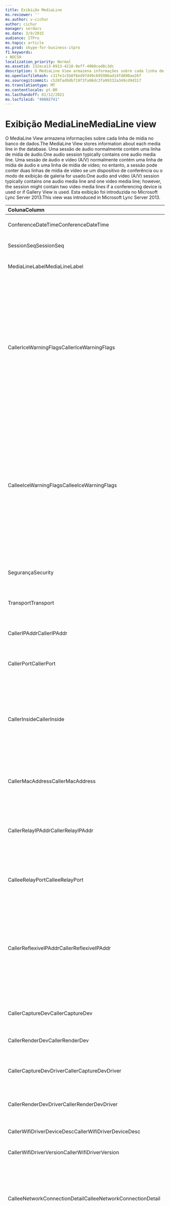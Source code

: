 ```yaml
---
title: Exibição MediaLine
ms.reviewer: ''
ms.author: v-cichur
author: cichur
manager: serdars
ms.date: 3/9/2015
audience: ITPro
ms.topic: article
ms.prod: skype-for-business-itpro
f1.keywords:
- NOCSH
localization_priority: Normal
ms.assetid: 132eca13-8913-4218-9eff-4960ced8c3dc
description: O MediaLine View armazena informações sobre cada linha de mídia no banco de dados. Uma sessão de áudio normalmente contém uma linha de mídia de áudio. Uma sessão de áudio e vídeo (A/V) normalmente contém uma linha de mídia de áudio e uma linha de mídia de vídeo; no entanto, a sessão pode conter duas linhas de mídia de vídeo se um dispositivo de conferência ou o modo de exibição de galeria for usado. Esta exibição foi introduzida no Microsoft Lync Server 2013.
ms.openlocfilehash: c31fe1c5b8f6ed97d49c695986ad14fd890ae26f
ms.sourcegitcommit: c528fad9db719f3fa96dc3fa99332a349cd9d317
ms.translationtype: MT
ms.contentlocale: pt-BR
ms.lasthandoff: 01/12/2021
ms.locfileid: "49802741"
---
```

# <a name="medialine-view"></a><span data-ttu-id="9c4c0-106">Exibição MediaLine</span><span class="sxs-lookup"><span data-stu-id="9c4c0-106">MediaLine view</span></span>
 
<span data-ttu-id="9c4c0-107">O MediaLine View armazena informações sobre cada linha de mídia no banco de dados.</span><span class="sxs-lookup"><span data-stu-id="9c4c0-107">The MediaLine View stores information about each media line in the database.</span></span> <span data-ttu-id="9c4c0-108">Uma sessão de áudio normalmente contém uma linha de mídia de áudio.</span><span class="sxs-lookup"><span data-stu-id="9c4c0-108">One audio session typically contains one audio media line.</span></span> <span data-ttu-id="9c4c0-109">Uma sessão de áudio e vídeo (A/V) normalmente contém uma linha de mídia de áudio e uma linha de mídia de vídeo; no entanto, a sessão pode conter duas linhas de mídia de vídeo se um dispositivo de conferência ou o modo de exibição de galeria for usado.</span><span class="sxs-lookup"><span data-stu-id="9c4c0-109">One audio and video (A/V) session typically contains one audio media line and one video media line; however, the session might contain two video media lines if a conferencing device is used or if Gallery View is used.</span></span> <span data-ttu-id="9c4c0-110">Esta exibição foi introduzida no Microsoft Lync Server 2013.</span><span class="sxs-lookup"><span data-stu-id="9c4c0-110">This view was introduced in Microsoft Lync Server 2013.</span></span>
  
|<span data-ttu-id="9c4c0-111">**Coluna**</span><span class="sxs-lookup"><span data-stu-id="9c4c0-111">**Column**</span></span>|<span data-ttu-id="9c4c0-112">**Tipo de dados**</span><span class="sxs-lookup"><span data-stu-id="9c4c0-112">**Data Type**</span></span>|<span data-ttu-id="9c4c0-113">**detalhes**</span><span class="sxs-lookup"><span data-stu-id="9c4c0-113">**details**</span></span>|
|:-----|:-----|:-----|
|<span data-ttu-id="9c4c0-114">ConferenceDateTime</span><span class="sxs-lookup"><span data-stu-id="9c4c0-114">ConferenceDateTime</span></span>  <br/> |<span data-ttu-id="9c4c0-115">datetime</span><span class="sxs-lookup"><span data-stu-id="9c4c0-115">datetime</span></span>  <br/> |<span data-ttu-id="9c4c0-116">Referenciado na tabela [MediaLine](medialine-0.md).</span><span class="sxs-lookup"><span data-stu-id="9c4c0-116">Referenced from the [MediaLine table](medialine-0.md).</span></span>  <br/> |
|<span data-ttu-id="9c4c0-117">SessionSeq</span><span class="sxs-lookup"><span data-stu-id="9c4c0-117">SessionSeq</span></span>  <br/> |<span data-ttu-id="9c4c0-118">int</span><span class="sxs-lookup"><span data-stu-id="9c4c0-118">int</span></span>  <br/> |<span data-ttu-id="9c4c0-119">Referenciado na tabela [MediaLine](medialine-0.md).</span><span class="sxs-lookup"><span data-stu-id="9c4c0-119">Referenced from the [MediaLine table](medialine-0.md).</span></span>  <br/> |
|<span data-ttu-id="9c4c0-120">MediaLineLabel</span><span class="sxs-lookup"><span data-stu-id="9c4c0-120">MediaLineLabel</span></span>  <br/> |<span data-ttu-id="9c4c0-121">tinyint</span><span class="sxs-lookup"><span data-stu-id="9c4c0-121">tinyint</span></span>  <br/> |<span data-ttu-id="9c4c0-122">Referenciado na tabela [MediaLine](medialine-0.md).</span><span class="sxs-lookup"><span data-stu-id="9c4c0-122">Referenced from the [MediaLine table](medialine-0.md).</span></span>  <br/> |
|<span data-ttu-id="9c4c0-123">CallerIceWarningFlags</span><span class="sxs-lookup"><span data-stu-id="9c4c0-123">CallerIceWarningFlags</span></span>  <br/> |<span data-ttu-id="9c4c0-124">int</span><span class="sxs-lookup"><span data-stu-id="9c4c0-124">int</span></span>  <br/> |<span data-ttu-id="9c4c0-p103">Informações sobre o processo de ICE (Estabelecimento de Conectividade Interativa) descrito em sinalizadores de bits do autor da chamada. Para obter detalhes, consulte a Especificação de protocolo do servidor de monitoramento de Qualidade da Experiência.</span><span class="sxs-lookup"><span data-stu-id="9c4c0-p103">Information about Interactive Connectivity Establishment (ICE) process described in bits flags for the caller. For details, refer to the Quality of Experience Monitoring Server Protocol Specification.</span></span>  <br/> |
|<span data-ttu-id="9c4c0-127">CalleeIceWarningFlags</span><span class="sxs-lookup"><span data-stu-id="9c4c0-127">CalleeIceWarningFlags</span></span>  <br/> |<span data-ttu-id="9c4c0-128">int</span><span class="sxs-lookup"><span data-stu-id="9c4c0-128">int</span></span>  <br/> |<span data-ttu-id="9c4c0-p104">Informações sobre o processo do ICE (Estabelecimento de Conectividade Interativa) descrito em sinalizadores de bits para o chamador. Para detalhes, consulte a Especificação do Protocolo de Servidor do Monitoramento da Qualidade da Experiência.</span><span class="sxs-lookup"><span data-stu-id="9c4c0-p104">Information about Interactive Connectivity Establishment (ICE) process described in bits flags for the callee. For details, refer to the Quality of Experience Monitoring Server Protocol Specification.</span></span>  <br/> |
|<span data-ttu-id="9c4c0-131">Segurança</span><span class="sxs-lookup"><span data-stu-id="9c4c0-131">Security</span></span>  <br/> |<span data-ttu-id="9c4c0-132">tinyint</span><span class="sxs-lookup"><span data-stu-id="9c4c0-132">tinyint</span></span>  <br/> |<span data-ttu-id="9c4c0-p105">Perfil de segurança em uso. 0 é NONE (nenhum), 1 é SRTP, 2 é V1.</span><span class="sxs-lookup"><span data-stu-id="9c4c0-p105">Security profile in use. 0 is NONE, 1 is SRTP, 2 is V1.</span></span>  <br/> |
|<span data-ttu-id="9c4c0-135">Transport</span><span class="sxs-lookup"><span data-stu-id="9c4c0-135">Transport</span></span>  <br/> |<span data-ttu-id="9c4c0-136">tinyint</span><span class="sxs-lookup"><span data-stu-id="9c4c0-136">tinyint</span></span>  <br/> |<span data-ttu-id="9c4c0-p106">Tipo de transporte. 0 é UDP, 1 é TCP.</span><span class="sxs-lookup"><span data-stu-id="9c4c0-p106">Transport type. 0 is UDP, 1 is TCP.</span></span>  <br/> |
|<span data-ttu-id="9c4c0-139">CallerIPAddr</span><span class="sxs-lookup"><span data-stu-id="9c4c0-139">CallerIPAddr</span></span>  <br/> |<span data-ttu-id="9c4c0-140">var(50)</span><span class="sxs-lookup"><span data-stu-id="9c4c0-140">var(50)</span></span>  <br/> |<span data-ttu-id="9c4c0-p107">Endereço IP do chamador. Pode ser um endereço IPv4 ou IPv6.</span><span class="sxs-lookup"><span data-stu-id="9c4c0-p107">IP address of the caller. This can be either an IPv4 or IPv6 address.</span></span>  <br/> |
|<span data-ttu-id="9c4c0-143">CallerPort</span><span class="sxs-lookup"><span data-stu-id="9c4c0-143">CallerPort</span></span>  <br/> |<span data-ttu-id="9c4c0-144">int</span><span class="sxs-lookup"><span data-stu-id="9c4c0-144">int</span></span>  <br/> |<span data-ttu-id="9c4c0-145">Porta usada pelo chamador.</span><span class="sxs-lookup"><span data-stu-id="9c4c0-145">Port used by the caller.</span></span>  <br/> |
|<span data-ttu-id="9c4c0-146">CallerInside</span><span class="sxs-lookup"><span data-stu-id="9c4c0-146">CallerInside</span></span>  <br/> |<span data-ttu-id="9c4c0-147">bit</span><span class="sxs-lookup"><span data-stu-id="9c4c0-147">bit</span></span>  <br/> |<span data-ttu-id="9c4c0-p108">Indica se o chamador está ou não dentro da rede da organização. 1 significa que o chamador está dentro da rede corporativa, 0 significa que está fora.</span><span class="sxs-lookup"><span data-stu-id="9c4c0-p108">Indicates whether or not the caller is inside the organization network. 1 means that the caller is inside the enterprise network. 0 means that the caller is outside the network.</span></span>  <br/> |
|<span data-ttu-id="9c4c0-151">CallerMacAddress</span><span class="sxs-lookup"><span data-stu-id="9c4c0-151">CallerMacAddress</span></span>  <br/> |<span data-ttu-id="9c4c0-152">varchar(256)</span><span class="sxs-lookup"><span data-stu-id="9c4c0-152">varchar(256)</span></span>  <br/> |<span data-ttu-id="9c4c0-153">Endereço MAC da interface de rede usada pelo chamador.</span><span class="sxs-lookup"><span data-stu-id="9c4c0-153">MAC address of network interface used by caller.</span></span>  <br/> |
|<span data-ttu-id="9c4c0-154">CallerRelayIPAddr</span><span class="sxs-lookup"><span data-stu-id="9c4c0-154">CallerRelayIPAddr</span></span>  <br/> |<span data-ttu-id="9c4c0-155">var(50)</span><span class="sxs-lookup"><span data-stu-id="9c4c0-155">var(50)</span></span>  <br/> |<span data-ttu-id="9c4c0-156">Endereço IP do serviço de borda A/V usado pelo chamador.</span><span class="sxs-lookup"><span data-stu-id="9c4c0-156">IP Address of the A/V Edge service used by the caller.</span></span> <span data-ttu-id="9c4c0-157">Consulte a [tabela IPAddress para](ipaddress.md) obter mais informações.</span><span class="sxs-lookup"><span data-stu-id="9c4c0-157">See the [IPAddress table](ipaddress.md) for more information.</span></span> <br/> |
|<span data-ttu-id="9c4c0-158">CalleeRelayPort</span><span class="sxs-lookup"><span data-stu-id="9c4c0-158">CalleeRelayPort</span></span>  <br/> |<span data-ttu-id="9c4c0-159">int</span><span class="sxs-lookup"><span data-stu-id="9c4c0-159">int</span></span>  <br/> |<span data-ttu-id="9c4c0-160">Porta usada no serviço de Borda de A/V usado pelo chamador.</span><span class="sxs-lookup"><span data-stu-id="9c4c0-160">Port used on the A/V Edge service used by the caller.</span></span>  <br/> |
|<span data-ttu-id="9c4c0-161">CallerReflexiveIPAddr</span><span class="sxs-lookup"><span data-stu-id="9c4c0-161">CallerReflexiveIPAddr</span></span>  <br/> |<span data-ttu-id="9c4c0-162">var(50)</span><span class="sxs-lookup"><span data-stu-id="9c4c0-162">var(50)</span></span>  <br/> |<span data-ttu-id="9c4c0-163">Endereço IP do chamador conforme relatado pelo serviço de Borda A/V.</span><span class="sxs-lookup"><span data-stu-id="9c4c0-163">Caller's IP address as reported by the A/V Edge service.</span></span> <span data-ttu-id="9c4c0-164">Este endereço pode ser diferente do endereço na coluna CallerIPAddr se o cliente estiver localizado atrás de uma NAT, por exemplo.</span><span class="sxs-lookup"><span data-stu-id="9c4c0-164">This address may be different that the CallerIPAddr if the client is located behind a NAT for example.</span></span>  <br/> |
|<span data-ttu-id="9c4c0-165">CallerCaptureDev</span><span class="sxs-lookup"><span data-stu-id="9c4c0-165">CallerCaptureDev</span></span>  <br/> |<span data-ttu-id="9c4c0-166">varchar(256)</span><span class="sxs-lookup"><span data-stu-id="9c4c0-166">varchar(256)</span></span>  <br/> |<span data-ttu-id="9c4c0-167">Nome do dispositivo de captura do chamador.</span><span class="sxs-lookup"><span data-stu-id="9c4c0-167">Caller's capture device name.</span></span>  <br/> |
|<span data-ttu-id="9c4c0-168">CallerRenderDev</span><span class="sxs-lookup"><span data-stu-id="9c4c0-168">CallerRenderDev</span></span>  <br/> |<span data-ttu-id="9c4c0-169">varchar(256)</span><span class="sxs-lookup"><span data-stu-id="9c4c0-169">varchar(256)</span></span>  <br/> |<span data-ttu-id="9c4c0-170">Nome do dispositivo de renderização do chamador.</span><span class="sxs-lookup"><span data-stu-id="9c4c0-170">Caller's render device name.</span></span>  <br/> |
|<span data-ttu-id="9c4c0-171">CallerCaptureDevDriver</span><span class="sxs-lookup"><span data-stu-id="9c4c0-171">CallerCaptureDevDriver</span></span>  <br/> |<span data-ttu-id="9c4c0-172">varchar(256)</span><span class="sxs-lookup"><span data-stu-id="9c4c0-172">varchar(256)</span></span>  <br/> |<span data-ttu-id="9c4c0-173">Nome do driver do dispositivo de captura do chamador.</span><span class="sxs-lookup"><span data-stu-id="9c4c0-173">Caller's capture device driver name.</span></span>  <br/> |
|<span data-ttu-id="9c4c0-174">CallerRenderDevDriver</span><span class="sxs-lookup"><span data-stu-id="9c4c0-174">CallerRenderDevDriver</span></span>  <br/> |<span data-ttu-id="9c4c0-175">varchar(256)</span><span class="sxs-lookup"><span data-stu-id="9c4c0-175">varchar(256)</span></span>  <br/> |<span data-ttu-id="9c4c0-176">Nome do driver do dispositivo de renderização do chamador.</span><span class="sxs-lookup"><span data-stu-id="9c4c0-176">Caller's render device driver name.</span></span>  <br/> |
|<span data-ttu-id="9c4c0-177">CallerWifiDriverDeviceDesc</span><span class="sxs-lookup"><span data-stu-id="9c4c0-177">CallerWifiDriverDeviceDesc</span></span>  <br/> |<span data-ttu-id="9c4c0-178">varchar(256</span><span class="sxs-lookup"><span data-stu-id="9c4c0-178">varchar(256</span></span>  <br/> |<span data-ttu-id="9c4c0-179">Descrição do driver Wifi do chamador.</span><span class="sxs-lookup"><span data-stu-id="9c4c0-179">Caller's Wifi driver description.</span></span>  <br/> |
|<span data-ttu-id="9c4c0-180">CallerWifiDriverVersion</span><span class="sxs-lookup"><span data-stu-id="9c4c0-180">CallerWifiDriverVersion</span></span>  <br/> |<span data-ttu-id="9c4c0-181">varchar(256)</span><span class="sxs-lookup"><span data-stu-id="9c4c0-181">varchar(256)</span></span>  <br/> |<span data-ttu-id="9c4c0-182">Versão do driver Wifi do chamador.</span><span class="sxs-lookup"><span data-stu-id="9c4c0-182">Caller's Wifi driver version.</span></span>  <br/> |
|<span data-ttu-id="9c4c0-183">CalleeNetworkConnectionDetail</span><span class="sxs-lookup"><span data-stu-id="9c4c0-183">CalleeNetworkConnectionDetail</span></span>  <br/> |<span data-ttu-id="9c4c0-184">varchar(256)</span><span class="sxs-lookup"><span data-stu-id="9c4c0-184">varchar(256)</span></span>  <br/> |<span data-ttu-id="9c4c0-185">Detalhes da conexão de rede do chamador.</span><span class="sxs-lookup"><span data-stu-id="9c4c0-185">Details of caller's network connection.</span></span> <span data-ttu-id="9c4c0-186">Consulte a [tabela NetworkConnectionDetail para](networkconnectiondetail.md) obter mais informações.</span><span class="sxs-lookup"><span data-stu-id="9c4c0-186">See the [NetworkConnectionDetail table](networkconnectiondetail.md) for more information.</span></span> <br/> |
|<span data-ttu-id="9c4c0-187">CallerBssid</span><span class="sxs-lookup"><span data-stu-id="9c4c0-187">CallerBssid</span></span>  <br/> |<span data-ttu-id="9c4c0-188">varchar(256)</span><span class="sxs-lookup"><span data-stu-id="9c4c0-188">varchar(256)</span></span>  <br/> |<span data-ttu-id="9c4c0-189">Identificador SSID usado pela conexão WiFi do chamador.</span><span class="sxs-lookup"><span data-stu-id="9c4c0-189">Basic Service Set Identifier used by callers WiFi connection.</span></span>  <br/> |
|<span data-ttu-id="9c4c0-190">CallerVPN</span><span class="sxs-lookup"><span data-stu-id="9c4c0-190">CallerVPN</span></span>  <br/> |<span data-ttu-id="9c4c0-191">bit</span><span class="sxs-lookup"><span data-stu-id="9c4c0-191">bit</span></span>  <br/> |<span data-ttu-id="9c4c0-p112">Indica se o chamador se conectou por uma rede virtual privada. 1 é rede virtual privada (VPN), 0 é não-VPN.</span><span class="sxs-lookup"><span data-stu-id="9c4c0-p112">Indicates whether the caller connected over a virtual private network. 1 is virtual private network (VPN), 0 is non-VPN.</span></span>  <br/> |
|<span data-ttu-id="9c4c0-194">CalleeIPAddr</span><span class="sxs-lookup"><span data-stu-id="9c4c0-194">CalleeIPAddr</span></span>  <br/> |<span data-ttu-id="9c4c0-195">var(50)</span><span class="sxs-lookup"><span data-stu-id="9c4c0-195">var(50)</span></span>  <br/> |<span data-ttu-id="9c4c0-196">Endereço IP do receptor da chamada.</span><span class="sxs-lookup"><span data-stu-id="9c4c0-196">IP address of the callee.</span></span> <span data-ttu-id="9c4c0-197">Pode ser um endereço IPv4 ou IPv6.</span><span class="sxs-lookup"><span data-stu-id="9c4c0-197">This can be either an IPv4 or IPv6 address.</span></span>  <br/> |
|<span data-ttu-id="9c4c0-198">CalleePort</span><span class="sxs-lookup"><span data-stu-id="9c4c0-198">CalleePort</span></span>  <br/> |<span data-ttu-id="9c4c0-199">int</span><span class="sxs-lookup"><span data-stu-id="9c4c0-199">int</span></span>  <br/> |<span data-ttu-id="9c4c0-200">Porta usada pelo receptor.</span><span class="sxs-lookup"><span data-stu-id="9c4c0-200">Port used by the callee.</span></span>  <br/> |
|<span data-ttu-id="9c4c0-201">CalleeInside</span><span class="sxs-lookup"><span data-stu-id="9c4c0-201">CalleeInside</span></span>  <br/> |<span data-ttu-id="9c4c0-202">bit</span><span class="sxs-lookup"><span data-stu-id="9c4c0-202">bit</span></span>  <br/> |<span data-ttu-id="9c4c0-p114">Indica se o receptor da chamada está dentro da rede corporativa. 1 significa que o receptor está dentro da rede corporativa, 0 significa que está fora.</span><span class="sxs-lookup"><span data-stu-id="9c4c0-p114">Indicates whether the callee is inside the enterprise network. 1 means callee is inside the enterprise network, 0 means the callee is outside the network.</span></span>  <br/> |
|<span data-ttu-id="9c4c0-205">CalleeMacAddress</span><span class="sxs-lookup"><span data-stu-id="9c4c0-205">CalleeMacAddress</span></span>  <br/> |<span data-ttu-id="9c4c0-206">varchar(256)</span><span class="sxs-lookup"><span data-stu-id="9c4c0-206">varchar(256)</span></span>  <br/> |<span data-ttu-id="9c4c0-207">Endereço MAC da interface de rede usada pelo receptor da chamada.</span><span class="sxs-lookup"><span data-stu-id="9c4c0-207">MAC address of network interface used by callee.</span></span>  <br/> |
|<span data-ttu-id="9c4c0-208">CalleeRelayIPAddr</span><span class="sxs-lookup"><span data-stu-id="9c4c0-208">CalleeRelayIPAddr</span></span>  <br/> |<span data-ttu-id="9c4c0-209">var(50)</span><span class="sxs-lookup"><span data-stu-id="9c4c0-209">var(50)</span></span>  <br/> |<span data-ttu-id="9c4c0-210">Endereço IP do serviço de Borda de A/V usado pelo receptor da chamada.</span><span class="sxs-lookup"><span data-stu-id="9c4c0-210">IP Address of the A/V Edge service used by the callee.</span></span> <span data-ttu-id="9c4c0-211">Consulte a [tabela IPAddress para](ipaddress.md) obter mais informações.</span><span class="sxs-lookup"><span data-stu-id="9c4c0-211">See the [IPAddress table](ipaddress.md) for more information.</span></span> <br/> |
|<span data-ttu-id="9c4c0-212">CalleeRelayPort</span><span class="sxs-lookup"><span data-stu-id="9c4c0-212">CalleeRelayPort</span></span>  <br/> |<span data-ttu-id="9c4c0-213">int</span><span class="sxs-lookup"><span data-stu-id="9c4c0-213">int</span></span>  <br/> |<span data-ttu-id="9c4c0-214">Porta usada no serviço de Borda de A/V usado pelo receptor da chamada.</span><span class="sxs-lookup"><span data-stu-id="9c4c0-214">Port used on the A/V Edge service used by the callee.</span></span>  <br/> |
|<span data-ttu-id="9c4c0-215">CalleeReflexiveIPAddr</span><span class="sxs-lookup"><span data-stu-id="9c4c0-215">CalleeReflexiveIPAddr</span></span>  <br/> |<span data-ttu-id="9c4c0-216">var(50)</span><span class="sxs-lookup"><span data-stu-id="9c4c0-216">var(50)</span></span>  <br/> |<span data-ttu-id="9c4c0-217">Endereço IP do destinatário da chamada conforme relatado pelo serviço de Borda A/V.</span><span class="sxs-lookup"><span data-stu-id="9c4c0-217">Callee's IP address as reported by the A/V Edge service.</span></span> <span data-ttu-id="9c4c0-218">Este endereço pode ser diferente do endereço na coluna CalleeIPAddr se o cliente estiver localizado atrás de uma NAT, por exemplo.</span><span class="sxs-lookup"><span data-stu-id="9c4c0-218">This address may be different that the CalleeIPAddr if the client is located behind a NAT for example.</span></span>  <br/> |
|<span data-ttu-id="9c4c0-219">CalleeCaptureDev</span><span class="sxs-lookup"><span data-stu-id="9c4c0-219">CalleeCaptureDev</span></span>  <br/> |<span data-ttu-id="9c4c0-220">var(50)</span><span class="sxs-lookup"><span data-stu-id="9c4c0-220">var(50)</span></span>  <br/> |<span data-ttu-id="9c4c0-221">Nome do dispositivo de captura do destinatário da chamada.</span><span class="sxs-lookup"><span data-stu-id="9c4c0-221">Callee's capture device name.</span></span>  <br/> |
|<span data-ttu-id="9c4c0-222">CalleeRenderDev</span><span class="sxs-lookup"><span data-stu-id="9c4c0-222">CalleeRenderDev</span></span>  <br/> |<span data-ttu-id="9c4c0-223">varchar(256)</span><span class="sxs-lookup"><span data-stu-id="9c4c0-223">varchar(256)</span></span>  <br/> |<span data-ttu-id="9c4c0-224">Nome do dispositivo de renderização do destinatário da chamada.</span><span class="sxs-lookup"><span data-stu-id="9c4c0-224">Callee's render device name.</span></span>  <br/> |
|<span data-ttu-id="9c4c0-225">CalleeCaptureDevDriver</span><span class="sxs-lookup"><span data-stu-id="9c4c0-225">CalleeCaptureDevDriver</span></span>  <br/> |<span data-ttu-id="9c4c0-226">varchar(256)</span><span class="sxs-lookup"><span data-stu-id="9c4c0-226">varchar(256)</span></span>  <br/> |<span data-ttu-id="9c4c0-227">Nome do driver do dispositivo de captura do destinatário da chamada.</span><span class="sxs-lookup"><span data-stu-id="9c4c0-227">Callee's capture device driver name.</span></span>  <br/> |
|<span data-ttu-id="9c4c0-228">CalleeRenderDevDriver</span><span class="sxs-lookup"><span data-stu-id="9c4c0-228">CalleeRenderDevDriver</span></span>  <br/> |<span data-ttu-id="9c4c0-229">varchar(256)</span><span class="sxs-lookup"><span data-stu-id="9c4c0-229">varchar(256)</span></span>  <br/> |<span data-ttu-id="9c4c0-230">Nome do driver do dispositivo de renderização do destinatário da chamada.</span><span class="sxs-lookup"><span data-stu-id="9c4c0-230">Callee's render device driver name.</span></span>  <br/> |
|<span data-ttu-id="9c4c0-231">CalleeWifiDriverDeviceDesc</span><span class="sxs-lookup"><span data-stu-id="9c4c0-231">CalleeWifiDriverDeviceDesc</span></span>  <br/> |<span data-ttu-id="9c4c0-232">varchar(256)</span><span class="sxs-lookup"><span data-stu-id="9c4c0-232">varchar(256)</span></span>  <br/> |<span data-ttu-id="9c4c0-233">Descrição do driver Wifi do destinatário da chamada.</span><span class="sxs-lookup"><span data-stu-id="9c4c0-233">Callee's Wifi driver description.</span></span>  <br/> |
|<span data-ttu-id="9c4c0-234">CalleeWifiDriverVersion</span><span class="sxs-lookup"><span data-stu-id="9c4c0-234">CalleeWifiDriverVersion</span></span>  <br/> |<span data-ttu-id="9c4c0-235">varchar(256</span><span class="sxs-lookup"><span data-stu-id="9c4c0-235">varchar(256</span></span>  <br/> |<span data-ttu-id="9c4c0-236">Versão do driver Wifi do destinatário da chamada.</span><span class="sxs-lookup"><span data-stu-id="9c4c0-236">Callee's Wifi driver version.</span></span>  <br/> |
|<span data-ttu-id="9c4c0-237">CalleeNetworkConnectionDetail</span><span class="sxs-lookup"><span data-stu-id="9c4c0-237">CalleeNetworkConnectionDetail</span></span>  <br/> |<span data-ttu-id="9c4c0-238">varchar(256)</span><span class="sxs-lookup"><span data-stu-id="9c4c0-238">varchar(256)</span></span>  <br/> |<span data-ttu-id="9c4c0-239">Detalhes da conexão de rede do destinatário da chamada.</span><span class="sxs-lookup"><span data-stu-id="9c4c0-239">Details of callee's network connection.</span></span> <span data-ttu-id="9c4c0-240">Consulte a [tabela NetworkConnectionDetail para](networkconnectiondetail.md) obter mais informações.</span><span class="sxs-lookup"><span data-stu-id="9c4c0-240">See the [NetworkConnectionDetail table](networkconnectiondetail.md) for more information.</span></span> <br/> |
|<span data-ttu-id="9c4c0-241">CalleeBssid</span><span class="sxs-lookup"><span data-stu-id="9c4c0-241">CalleeBssid</span></span>  <br/> |<span data-ttu-id="9c4c0-242">varchar(256)</span><span class="sxs-lookup"><span data-stu-id="9c4c0-242">varchar(256)</span></span>  <br/> |<span data-ttu-id="9c4c0-243">Identificador do Conjunto de Serviços Básicos usado pela conexão WiFi do destinatário da chamada.</span><span class="sxs-lookup"><span data-stu-id="9c4c0-243">Basic Service Set Identifier used by callee's WiFi connection.</span></span>  <br/> |
|<span data-ttu-id="9c4c0-244">CalleeVPN</span><span class="sxs-lookup"><span data-stu-id="9c4c0-244">CalleeVPN</span></span>  <br/> |<span data-ttu-id="9c4c0-245">bit</span><span class="sxs-lookup"><span data-stu-id="9c4c0-245">bit</span></span>  <br/> |<span data-ttu-id="9c4c0-p118">Indica se o receptor da chamada se conectou por uma rede virtual privada. 1 é rede virtual privada (VPN), 0 é não-VPN.</span><span class="sxs-lookup"><span data-stu-id="9c4c0-p118">Indicates whether the callee connected over a virtual private network. 1 is virtual private network (VPN), 0 is non-VPN.</span></span>  <br/> |
|<span data-ttu-id="9c4c0-248">ConversationalMOS</span><span class="sxs-lookup"><span data-stu-id="9c4c0-248">ConversationalMOS</span></span>  <br/> |<span data-ttu-id="9c4c0-249">decimal(3,2)</span><span class="sxs-lookup"><span data-stu-id="9c4c0-249">decimal(3,2)</span></span>  <br/> |<span data-ttu-id="9c4c0-250">MOS da Conversa de Banda Estreita das sessões de áudio (com base nos dois fluxos de áudio).</span><span class="sxs-lookup"><span data-stu-id="9c4c0-250">Narrowband Conversational MOS of the audio sessions (based on both audio streams).</span></span>  <br/> |
|<span data-ttu-id="9c4c0-251">AppliedBandwidthLimit</span><span class="sxs-lookup"><span data-stu-id="9c4c0-251">AppliedBandwidthLimit</span></span>  <br/> |<span data-ttu-id="9c4c0-252">int</span><span class="sxs-lookup"><span data-stu-id="9c4c0-252">int</span></span>  <br/> |<span data-ttu-id="9c4c0-p119">Esta é a largura de banda real aplicada a um dado fluxo de envio, considerando várias configurações de política (TURN, API, SDP, Servidor de Políticas, etc.). Não deve ser confundida com a largura de banda real porque pode haver uma largura de banda real menor com base na estimativa da largura de banda. Esta é basicamente a largura de banda máxima que o fluxo de envio pode usar, salvo limites impostos pela estimativa da largura de banda.</span><span class="sxs-lookup"><span data-stu-id="9c4c0-p119">This is the actual bandwidth applied to the given send side stream given various policy settings (TURN, API, SDP, Policy Server, etc.). This should not to be confused with the effective bandwidth because there can be a lower effective bandwidth based on the bandwidth estimate. This is basically the maximum bandwidth the send stream can take barring limits imposed by the bandwidth estimate.</span></span>  <br/> |
|<span data-ttu-id="9c4c0-256">AppliedBandwidthSource</span><span class="sxs-lookup"><span data-stu-id="9c4c0-256">AppliedBandwidthSource</span></span>  <br/> |<span data-ttu-id="9c4c0-257">varchar(256)</span><span class="sxs-lookup"><span data-stu-id="9c4c0-257">varchar(256)</span></span>  <br/> |<span data-ttu-id="9c4c0-258">Origem da capacidade da largura de banda imposta.</span><span class="sxs-lookup"><span data-stu-id="9c4c0-258">Source of the bandwidth cap being imposed.</span></span> <span data-ttu-id="9c4c0-259">Ele descreve de onde vem o limite de largura de banda (por exemplo, "Servidor de Políticas", "Servidor TURN" ou "Modalidade").</span><span class="sxs-lookup"><span data-stu-id="9c4c0-259">It describes where the bandwidth limit is coming from (for example, "Policy Server", "TURN Server", or "Modality").</span></span>  <br/> |
|<span data-ttu-id="9c4c0-260">Chamador</span><span class="sxs-lookup"><span data-stu-id="9c4c0-260">Caller</span></span>  <br/> |<span data-ttu-id="9c4c0-261">bit</span><span class="sxs-lookup"><span data-stu-id="9c4c0-261">bit</span></span>  <br/> |<span data-ttu-id="9c4c0-262">Indica se as métricas do chamador foram recebidas; 1 é sim, 0 é não.</span><span class="sxs-lookup"><span data-stu-id="9c4c0-262">Indicates whether metrics from the caller were received; 1 is yes, 0 is no.</span></span>  <br/> |
|<span data-ttu-id="9c4c0-263">Destinatário da chamada</span><span class="sxs-lookup"><span data-stu-id="9c4c0-263">Callee</span></span>  <br/> |<span data-ttu-id="9c4c0-264">bit</span><span class="sxs-lookup"><span data-stu-id="9c4c0-264">bit</span></span>  <br/> |<span data-ttu-id="9c4c0-265">Indica se as métricas do receptor da chamada foram recebidas; 1 é sim, 0 é não.</span><span class="sxs-lookup"><span data-stu-id="9c4c0-265">Indicates whether metrics from the call receiver were received; 1 is yes, 0 is no.</span></span>  <br/> |
|<span data-ttu-id="9c4c0-266">MidCallReport</span><span class="sxs-lookup"><span data-stu-id="9c4c0-266">MidCallReport</span></span>  <br/> |<span data-ttu-id="9c4c0-267">bit</span><span class="sxs-lookup"><span data-stu-id="9c4c0-267">bit</span></span>  <br/> |<span data-ttu-id="9c4c0-268">Indica se o relatório refere-se a uma parte da chamada ou à chamada completa.</span><span class="sxs-lookup"><span data-stu-id="9c4c0-268">Indicates whether the report is for a portion of the call or for the complete call.</span></span>  <br/> |
|<span data-ttu-id="9c4c0-269">ClassifiedPoorCall</span><span class="sxs-lookup"><span data-stu-id="9c4c0-269">ClassifiedPoorCall</span></span>  <br/> |<span data-ttu-id="9c4c0-270">bit</span><span class="sxs-lookup"><span data-stu-id="9c4c0-270">bit</span></span>  <br/> |<span data-ttu-id="9c4c0-271">Indica se uma chamada foi classificada como ruim (1) ou boa (0).</span><span class="sxs-lookup"><span data-stu-id="9c4c0-271">Indicates whether a call was classified as a poor call (1) or as a good call (0).</span></span>  <br/> |
|<span data-ttu-id="9c4c0-272">CallerConnectivityICE</span><span class="sxs-lookup"><span data-stu-id="9c4c0-272">CallerConnectivityICE</span></span>  <br/> |<span data-ttu-id="9c4c0-273">tinyint</span><span class="sxs-lookup"><span data-stu-id="9c4c0-273">tinyint</span></span>  <br/> |<span data-ttu-id="9c4c0-274">Indica se o chamador se conectou à rede usando o protocolo ICE (Internet Connectivity Establishment).</span><span class="sxs-lookup"><span data-stu-id="9c4c0-274">Indicates whether the caller connected to the network using the ICE protocol (Internet Connectivity Establishment).</span></span>  <br/> |
|<span data-ttu-id="9c4c0-275">CalleeConnectivityICE</span><span class="sxs-lookup"><span data-stu-id="9c4c0-275">CalleeConnectivityICE</span></span>  <br/> |<span data-ttu-id="9c4c0-276">tinyint</span><span class="sxs-lookup"><span data-stu-id="9c4c0-276">tinyint</span></span>  <br/> |<span data-ttu-id="9c4c0-277">Indica se o usuário receptor da chamada se conectou à rede usando o protocolo ICE (Internet Connectivity Establishment).</span><span class="sxs-lookup"><span data-stu-id="9c4c0-277">Indicates whether the user called connected to the network using the ICE protocol (Internet Connectivity Establishment).</span></span>  <br/> |
   

